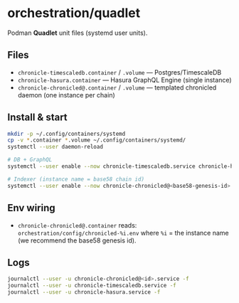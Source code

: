 # orchestration/quadlet

Podman **Quadlet** unit files (systemd user units).

## Files
- `chronicle-timescaledb.container` / `.volume` — Postgres/TimescaleDB
- `chronicle-hasura.container` — Hasura GraphQL Engine (single instance)
- `chronicle-chronicled@.container` / `.volume` — templated chronicled daemon (one instance per chain)

## Install & start
```bash
mkdir -p ~/.config/containers/systemd
cp -v *.container *.volume ~/.config/containers/systemd/
systemctl --user daemon-reload

# DB + GraphQL
systemctl --user enable --now chronicle-timescaledb.service chronicle-hasura.service

# Indexer (instance name = base58 chain id)
systemctl --user enable --now chronicle-chronicled@<base58-genesis-id>.service
```

## Env wiring
- `chronicle-chronicled@.container` reads: `orchestration/config/chronicled-%i.env`
  where `%i` = the instance name (we recommend the base58 genesis id).

## Logs
```bash
journalctl --user -u chronicle-chronicled@<id>.service -f
journalctl --user -u chronicle-timescaledb.service -f
journalctl --user -u chronicle-hasura.service -f
```
